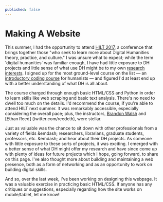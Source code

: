 ```yaml
---
published: false
---
```

# Making A Website

This summer, I had the opportunity to attend [HILT 2017](http://www.dhtraining.org/hilt2017/), a conference that brings together those "who seek to learn more about Digital Humanities theory, practice, and culture." I was unsure what to expect; while the term 'digital humanities' was familiar enough, I have had little exposure to DH projects and little sense of what use DH might be to my own [research interests](rympasco.github.io). I signed up for the most ground-level course on the list &mdash; an [introductory coding course](http://www.dhtraining.org/hilt2017/course/humanities-programming/) for humanists &mdash; and figured I'd at least end up with a better understanding of what DH is all about. 

The course charged through enough basic HTML/CSS and Python in order to learn skills like web scraping and basic text analysis. There's no need to dwell too much on the details. I'd recommend the course, if you're able to attend HILT next summer. It was remarkably accessible, especially considering the overall pace; plus, the instructors, [Brandon Walsh](twitter.com/walshbr) and [Ethan Reed] (twitter.com/reedeth), were stellar. 

Just as valuable was the chance to sit down with other professionals from a variety of fields &emdash; researchers, librarians, graduate students, professors, etc. &emdash; and hear about their DH projects. As someone with little exposure to these sorts of projects, it was exciting. I emerged with a better sense of what DH might offer my research and have since come up with plenty of ideas for future projects which I hope, going forward, to share on this page. I've also thought more about building and maintaining a web presence, both as a form of networking and as an opportunity to work on building digital skills. 

And so, over the last week, I've been working on designing this webpage. It was a valuable exercise in practicing basic HTML/CSS. If anyone has any critiques or suggestions, especially regarding how the site works on mobile/tablet, let me know! 
